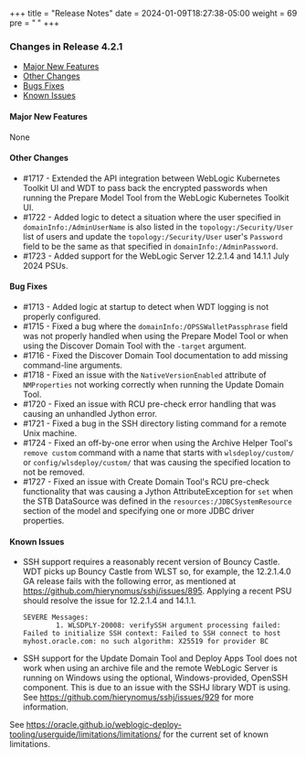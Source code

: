 +++
title = "Release Notes"
date = 2024-01-09T18:27:38-05:00
weight = 69
pre = "<b> </b>"
+++


### Changes in Release 4.2.1
- [Major New Features](#major-new-features)
- [Other Changes](#other-changes)
- [Bugs Fixes](#bug-fixes)
- [Known Issues](#known-issues)


#### Major New Features
None

#### Other Changes
- #1717 - Extended the API integration between WebLogic Kubernetes Toolkit UI and WDT to pass back the encrypted
  passwords when running the Prepare Model Tool from the WebLogic Kubernetes Toolkit UI.
- #1722 - Added logic to detect a situation where the user specified in `domainInfo:/AdminUserName` is also listed in
  the `topology:/Security/User` list of users and update the `topology:/Security/User` user's `Password` field to be
  the same as that specified in `domainInfo:/AdminPassword`.
- #1723 - Added support for the WebLogic Server 12.2.1.4 and 14.1.1 July 2024 PSUs.

#### Bug Fixes
- #1713 - Added logic at startup to detect when WDT logging is not properly configured.
- #1715 - Fixed a bug where the `domainInfo:/OPSSWalletPassphrase` field was not properly handled when using the
  Prepare Model Tool or when using the Discover Domain Tool with the `-target` argument.
- #1716 - Fixed the Discover Domain Tool documentation to add missing command-line arguments.
- #1718 - Fixed an issue with the `NativeVersionEnabled` attribute of `NMProperties` not working correctly when running
  the Update Domain Tool.
- #1720 - Fixed an issue with RCU pre-check error handling that was causing an unhandled Jython error.
- #1721 - Fixed a bug in the SSH directory listing command for a remote Unix machine.
- #1724 - Fixed an off-by-one error when using the Archive Helper Tool's `remove custom` command with a name that starts
  with `wlsdeploy/custom/` or `config/wlsdeploy/custom/` that was causing the specified location to not be removed.
- #1727 - Fixed an issue with Create Domain Tool's RCU pre-check functionality that was causing a Jython 
  AttributeException for `set` when the STB DataSource was defined in the `resources:/JDBCSystemResource` section of the
  model and specifying one or more JDBC driver properties.

#### Known Issues
- SSH support requires a reasonably recent version of Bouncy Castle.  WDT picks up Bouncy Castle from WLST so, for example,
  the 12.2.1.4.0 GA release fails with the following error, as mentioned at https://github.com/hierynomus/sshj/issues/895.
  Applying a recent PSU should resolve the issue for 12.2.1.4 and 14.1.1.

  ```shell
  SEVERE Messages:
          1. WLSDPLY-20008: verifySSH argument processing failed: Failed to initialize SSH context: Failed to SSH connect to host myhost.oracle.com: no such algorithm: X25519 for provider BC
  ```

- SSH support for the Update Domain Tool and Deploy Apps Tool does not work when using an archive file and the remote 
  WebLogic Server is running on Windows using the optional, Windows-provided, OpenSSH component.  This is due to an
  issue with the SSHJ library WDT is using.  See https://github.com/hierynomus/sshj/issues/929 for more information.

See https://oracle.github.io/weblogic-deploy-tooling/userguide/limitations/limitations/ for the current set of known limitations.
